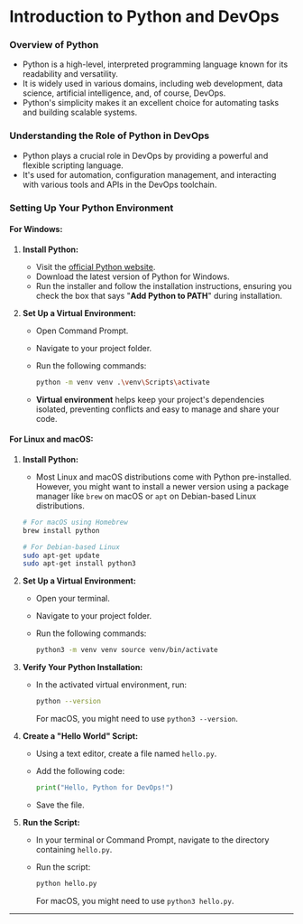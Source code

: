 # Introduction to Python and DevOps

### Overview of Python

- Python is a high-level, interpreted programming language known for its readability and versatility.
- It is widely used in various domains, including web development, data science, artificial intelligence, and, of course, DevOps.
- Python's simplicity makes it an excellent choice for automating tasks and building scalable systems.

### Understanding the Role of Python in DevOps

- Python plays a crucial role in DevOps by providing a powerful and flexible scripting language.
- It's used for automation, configuration management, and interacting with various tools and APIs in the DevOps toolchain.

### Setting Up Your Python Environment

#### For Windows:

1.  **Install Python:**

    - Visit the [official Python website](https://www.python.org/).
    - Download the latest version of Python for Windows.
    - Run the installer and follow the installation instructions, ensuring you check the box that says "**Add Python to PATH**" during installation.

2.  **Set Up a Virtual Environment:**

    - Open Command Prompt.
    - Navigate to your project folder.
    - Run the following commands:

      ```bash
      python -m venv venv .\venv\Scripts\activate
      ```

    - **Virtual environment** helps keep your project's dependencies isolated, preventing conflicts and easy to manage and share your code.

#### For Linux and macOS:

1.  **Install Python:**

    - Most Linux and macOS distributions come with Python pre-installed. However, you might want to install a newer version using a package manager like `brew` on macOS or `apt` on Debian-based Linux distributions.

    ```bash
    # For macOS using Homebrew
    brew install python

    # For Debian-based Linux
    sudo apt-get update
    sudo apt-get install python3
    ```

2.  **Set Up a Virtual Environment:**

    - Open your terminal.
    - Navigate to your project folder.
    - Run the following commands:

      ```bash
      python3 -m venv venv source venv/bin/activate
      ```

3.  **Verify Your Python Installation:**

    - In the activated virtual environment, run:

      ```bash
      python --version
      ```

      For macOS, you might need to use `python3 --version`.

4.  **Create a "Hello World" Script:**

    - Using a text editor, create a file named `hello.py`.
    - Add the following code:

      ```python
      print("Hello, Python for DevOps!")
      ```

    - Save the file.

5.  **Run the Script:**

    - In your terminal or Command Prompt, navigate to the directory containing `hello.py`.
    - Run the script:

      ```bash
      python hello.py
      ```

      For macOS, you might need to use `python3 hello.py`.

---
